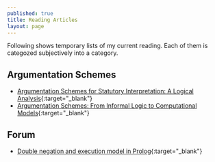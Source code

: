 ```yaml
---
published: true
title: Reading Articles 
layout: page
---
```

Following shows temporary lists of my current reading. Each of them is categozed subjectively into a category. 

Argumentation Schemes
---------------------

* [Argumentation Schemes for Statutory
Interpretation: A Logical Analysis](http://www.dougwalton.ca/papers%20in%20pdf/14JurixSart.pdf){:target="_blank"} 
* [Argumentation Schemes: From Informal Logic to
Computational Models](https://cgi.csc.liv.ac.uk/~katie/waltonFest10.pdf){:target="_blank"}


Forum
---------------------

* [Double negation and execution model in Prolog](http://stackoverflow.com/questions/11613868/double-negation-and-execution-model-in-prolog){:target="_blank"}
